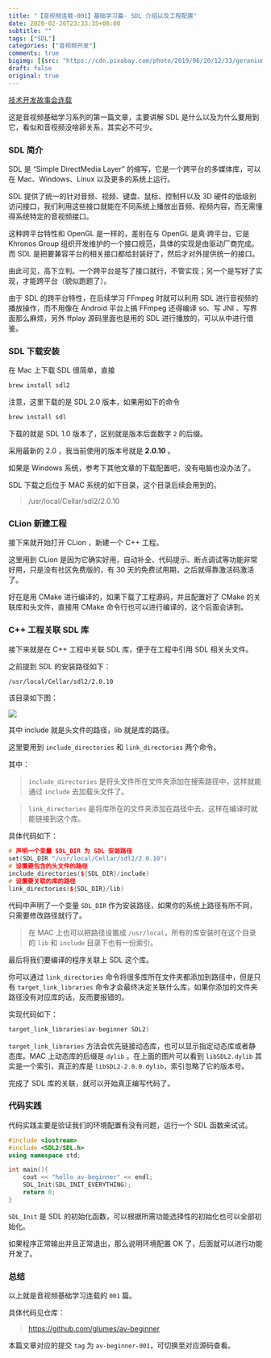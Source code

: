 ```yaml
---
title: "【音视频连载-001】基础学习篇- SDL 介绍以及工程配置"
date: 2020-02-26T23:33:35+08:00
subtitle: ""
tags: ["SDL"]
categories: ["音视频开发"]
comments: true
bigimg: [{src: "https://cdn.pixabay.com/photo/2019/06/20/12/33/geranium-4287012_960_720.jpg", desc: ""}]
draft: false
original: true
---
```


[技术开发故事会连载](https://mp.weixin.qq.com/s/8ob0zrHs9_2pmQTOHXPfjg)


这是音视频基础学习系列的第一篇文章，主要讲解 SDL 是什么以及为什么要用到它，看似和音视频没啥卵关系，其实必不可少。

### SDL 简介

SDL 是 “Simple DirectMedia Layer” 的缩写，它是一个跨平台的多媒体库，可以在 Mac、Windows、Linux 以及更多的系统上运行。

SDL 提供了统一的针对音频、视频、键盘、鼠标、控制杆以及 3D 硬件的低级别访问接口，我们利用这些接口就能在不同系统上播放出音频、视频内容，而无需懂得系统特定的音视频接口。

这种跨平台特性和 OpenGL 是一样的，差别在与 OpenGL 是真·跨平台，它是 Khronos Group 组织开发维护的一个接口规范，具体的实现是由驱动厂商完成。而 SDL 是把要兼容平台的相关接口都给封装好了，然后才对外提供统一的接口。

由此可见，高下立判。一个跨平台是写了接口就行，不管实现；另一个是写好了实现，才能跨平台（貌似跑题了）。

由于 SDL 的跨平台特性，在后续学习 FFmpeg 时就可以利用 SDL 进行音视频的播放操作，而不用像在 Android 平台上搞 FFmpeg 还得编译 so、写 JNI 、写界面那么麻烦，另外 ffplay 源码里面也是用的 SDL 进行播放的，可以从中进行借鉴。


<!--more-->

### SDL 下载安装

在 Mac 上下载 SDL 很简单，直接

```sh
brew install sdl2
```

注意，这里下载的是 SDL 2.0 版本，如果用如下的命令

```sh
brew install sdl
```

下载的就是 SDL 1.0 版本了，区别就是版本后面数字 `2` 的后缀。

采用最新的 2.0 ，我当前使用的版本号就是 **2.0.10** 。

如果是 Windows 系统，参考下其他文章的下载配置吧，没有电脑也没办法了。

SDL 下载之后位于 MAC 系统的如下目录，这个目录后续会用到的。

> /usr/local/Cellar/sdl2/2.0.10

### CLion 新建工程

接下来就开始打开 CLion ，新建一个 C++ 工程。

这里用到 CLion 是因为它确实好用，自动补全、代码提示、断点调试等功能非常好用，只是没有社区免费版的，有 30 天的免费试用期，之后就得靠激活码激活了。

好在是用 CMake 进行编译的，如果下载了工程源码，并且配置好了 CMake 的关联库和头文件，直接用 CMake 命令行也可以进行编译的，这个后面会讲到。

### C++ 工程关联 SDL 库

接下来就是在 C++ 工程中关联 SDL 库，便于在工程中引用 SDL 相关头文件。

之前提到 SDL 的安装路径如下：

```sh
/usr/local/Cellar/sdl2/2.0.10
```

该目录如下图：

![](https://images.xiaozhuanlan.com/photo/2020/650c10feacc111f9a09d873711bdf0cb.png)

其中 include 就是头文件的路径，lib 就是库的路径。

这里要用到 `include_directories` 和 `link_directories` 两个命令。

其中：

> `include_directories` 是将头文件所在文件夹添加在搜索路径中，这样就能通过 `include` 去加载头文件了。


> `link_directories` 是将库所在的文件夹添加在路径中去，这样在编译时就能链接到这个库。

具体代码如下：

```cpp
# 声明一个变量 SDL_DIR 为 SDL 安装路径
set(SDL_DIR "/usr/local/Cellar/sdl2/2.0.10")
# 设置要包含的头文件的路径
include_directories(${SDL_DIR}/include)
# 设置要关联的库的路径
link_directories(${SDL_DIR}/lib)
```

代码中声明了一个变量 `SDL_DIR` 作为安装路径，如果你的系统上路径有所不同，只需要修改路径就行了。

> 在 MAC 上也可以把路径设置成 `/usr/local`，所有的库安装时在这个目录的 `lib` 和 `include` 目录下也有一份索引。


最后将我们要编译的程序关联上 SDL 这个库。

你可以通过 `link_directories` 命令将很多库所在文件夹都添加到路径中，但是只有 `target_link_libraries` 命令才会最终决定关联什么库，如果你添加的文件夹路径没有对应库的话，反而要报错的。


实现代码如下：

```cpp
target_link_libraries(av-beginner SDL2)
```

`target_link_libraries` 方法会优先链接动态库，也可以显示指定动态库或者静态库。MAC 上动态库的后缀是 `dylib` 。在上面的图片可以看到 `libSDL2.dylib` 其实是一个索引，真正的库是 `libSDL2-2.0.0.dylib`，索引忽略了它的版本号。

完成了 SDL 库的关联，就可以开始真正编写代码了。


### 代码实践

代码实践主要是验证我们的环境配置有没有问题，运行一个 SDL 函数来试试。

```cpp
#include <iostream>
#include <SDL2/SDL.h>
using namespace std;

int main(){
    cout << "hello av-beginner" << endl;
    SDL_Init(SDL_INIT_EVERYTHING);
    return 0;
}
```

`SDL_Init` 是 SDL 的初始化函数，可以根据所需功能选择性的初始化也可以全部初始化。

如果程序正常输出并且正常退出，那么说明环境配置 OK 了，后面就可以进行功能开发了。

### 总结

以上就是音视频基础学习连载的 `001` 篇。

具体代码见仓库：

> https://github.com/glumes/av-beginner

本篇文章对应的提交 `tag` 为 `av-beginner-001`，可切换至对应源码查看。

